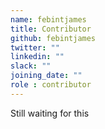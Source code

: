 ```yaml
---
name: febintjames
title: Contributor
github: febintjames
twitter: ""
linkedin: ""
slack: ""
joining_date: ""
role : contributor
---
```


Still waiting for this
